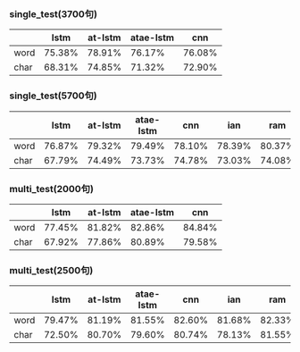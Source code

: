### single_test(3700句)
|   |lstm|at-lstm|atae-lstm|cnn|
|-|-|-|-|-|
|word|75.38%|78.91%|76.17%|76.08%|
|char|68.31%|74.85%|71.32%|72.90%|

### single_test(5700句)
|   |lstm|at-lstm|atae-lstm|cnn|ian|ram|
|-|-|-|-|-|-|-|
|word|76.87%|79.32%|79.49%|78.10%|78.39%|80.37%|
|char|67.79%|74.49%|73.73%|74.78%|73.03%|74.08%|

### multi_test(2000句)
|    |lstm|at-lstm|atae-lstm|cnn|
|-|-|-|-|-|
|word| 77.45% | 81.82% | 82.86% |84.84%|
|char| 67.92% | 77.86% | 80.89% |79.58%|
### multi_test(2500句)
|    |lstm|at-lstm|atae-lstm|cnn|ian|ram|
|-|-|-|-|-|-|-|
|word| 79.47% | 81.19% | 81.55% |82.60%|81.68%|82.33%|
|char| 72.50% | 80.70% | 79.60% |80.74%|78.13%|81.55%|